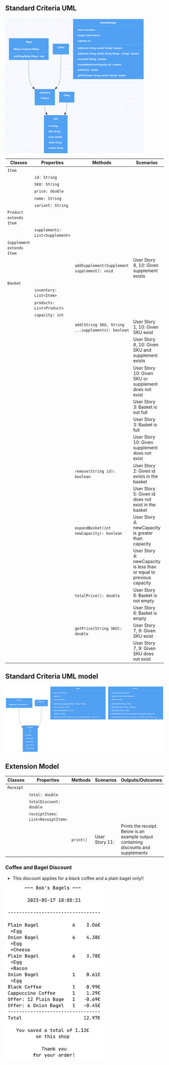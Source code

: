 
## Standard Criteria UML
![](./assets/uml_model.png)


| Classes                   | Properties                      | Methods                                           | Scenarios                                                                | Outputs/Outcomes                                         |
|---------------------------|---------------------------------|---------------------------------------------------|--------------------------------------------------------------------------|----------------------------------------------------------|
| `Item`                    |                                 |                                                   |                                                                          |                                                          |
|                           | `id: String`                    |                                                   |                                                                          |                                                          |
|                           | `SKU: String`                   |                                                   |                                                                          |                                                          |
|                           | `price: double`                 |                                                   |                                                                          |                                                          |
|                           | `name: String`                  |                                                   |                                                                          |                                                          |
|                           | `variant: String`               |                                                   |                                                                          |                                                          |
| `Product extends Item`    |                                 |                                                   |                                                                          |                                                          |
|                           | `supplements: List<Supplement>` |                                                   |                                                                          |                                                          |
| `Supplement extends Item` |                                 |                                                   |                                                                          |                                                          |
|                           |                                 | `addSupplement(Supplement supplement): void`      | User Story 8, 10: Given supplement exists                                | Return true, add supplement to bagel                     |
| `Basket`                  |                                 |                                                   |                                                                          |                                                          |
|                           | `inventory: List<Item>`         |                                                   |                                                                          |                                                          |
|                           | `products: List<Product>`       |                                                   |                                                                          |                                                          |
|                           | `capacity: int`                 |                                                   |                                                                          |                                                          |
|                           |                                 | `add(String SKU, String ...supplements): boolean` | User Story 1, 10: Given SKU exist                                        | Return true, add product to basket list                  |
|                           |                                 |                                                   | User Story 8, 10: Given SKU and supplement exists                        | Return true, add product with supplements to basket list |
|                           |                                 |                                                   | User Story 10:    Given SKU or supplement does not exist                 | Return false, inform the user                            |
|                           |                                 |                                                   | User Story 3:     Basket is not full                                     | Move to User Story 1                                     |
|                           |                                 |                                                   | User Story 3:     Basket is full                                         | Return false, inform the user                            |
|                           |                                 |                                                   | User Story 10:    Given supplement does not exist                        | Return false, inform the user                            |
|                           |                                 | `remove(String id): boolean`                      | User Story 2:     Given id exists in the basket                          | Return true, remove the product from the basket          |
|                           |                                 |                                                   | User Story 5:     Given id does not exist in the basket                  | Return false, inform the user                            |
|                           |                                 | `expandBasket(int newCapacity): boolean`          | User Story 4:     newCapacity is greater than capacity                   | Return true, set the capacity to newCapacity             |
|                           |                                 |                                                   | User Story 4:     newCapacity is less than or equal to previous capacity | Return false, inform the manager                         |
|                           |                                 | `totalPrice(): double`                            | User Story 6:     Basket is not empty                                    | Return total price of products in basket                 |
|                           |                                 |                                                   | User Story 6:     Basket is empty                                        | Return 0, inform the user                                |
|                           |                                 | `getPrice(String SKU): double`                    | User Story 7, 9:  Given SKU exist                                        | Return product price                                     |
|                           |                                 |                                                   | User Story 7, 9:  Given SKU does not exist                               | Return -1, inform the user                               |

## Standard Criteria UML model

![](./assets/standard_uml.png)


## Extension Model

| Classes    | Properties                        | Methods    | Scenarios      | Outputs/Outcomes                                                                    |
|------------|-----------------------------------|------------|----------------|-------------------------------------------------------------------------------------|
| `Receipt`  |                                   |            |                |                                                                                     |
|            | `total: double`                   |            |                |                                                                                     |
|            | `totalDiscount: double`           |            |                |                                                                                     |
|            | `receiptItems: List<ReceiptItem>` |            |                |                                                                                     |
|            |                                   | `print()`  | User Story 11: | Prints the receipt. Below is an example output containing discounts and supplements |

### Coffee and Bagel Discount
- This discount applies for a black coffee and a plain bagel only!!

![](./assets/example_receipt.png)